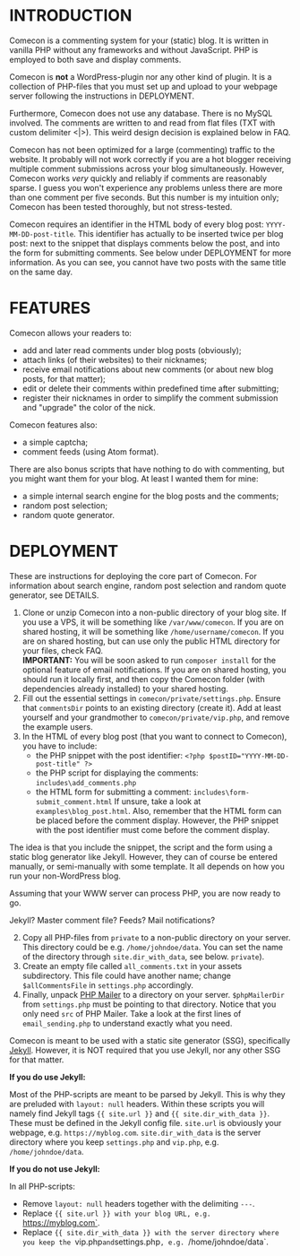# INTRODUCTION

Comecon is a commenting system for your (static) blog. It is written in vanilla
PHP without any frameworks and without JavaScript. PHP is employed to
both save and display comments.

Comecon is **not** a WordPress-plugin nor any other kind of plugin. It is
a collection of PHP-files that you must set up and upload to your webpage
server following the instructions in DEPLOYMENT.

Furthermore, Comecon does not use any database.  There is no MySQL involved.
The comments are written to and read from flat files (TXT with custom delimiter
<|>). This weird design decision is explained below in FAQ.

Comecon has not been optimized for a large (commenting) traffic to the website.
It probably will not work correctly if you are a hot blogger receiving multiple
comment submissions across your blog simultaneously. However, Comecon works
*very* quickly and reliably if comments are reasonably sparse. I guess you won't
experience any problems unless there are more than one comment per five seconds.
But this number is my intuition only; Comecon has been tested thoroughly, but
not stress-tested.

Comecon requires an identifier in the HTML body of every blog post:
`YYYY-MM-DD-post-title`. This identifier has actually to be inserted twice per
blog post: next to the snippet that displays comments below the post, and into
the form for submitting comments. See below under DEPLOYMENT for more
information. As you can see, you cannot have two posts with the same title on
the same day.


# FEATURES

Comecon allows your readers to:

- add and later read comments under blog posts (obviously);
- attach links (of their websites) to their nicknames;
- receive email notifications about new comments (or about new blog posts, for
  that matter);
- edit or delete their comments within predefined time after submitting;
- register their nicknames in order to simplify the comment submission and
  "upgrade" the color of the nick.

Comecon features also:

- a simple captcha;
- comment feeds (using Atom format).

There are also bonus scripts that have nothing to do with commenting, but you
might want them for your blog. At least I wanted them for mine:

- a simple internal search engine for the blog posts and the comments;
- random post selection;
- random quote generator.



# DEPLOYMENT

These are instructions for deploying the core part of Comecon. For information
about search engine, random post selection and random quote generator, see
DETAILS.

1. Clone or unzip Comecon into a non-public directory of your blog site. If you
   use a VPS, it will be something like `/var/www/comecon`. If you are on shared
   hosting, it will be something like `/home/username/comecon`. If you are on
   shared hosting, but can use only the public HTML directory for your files,
   check FAQ.  
   **IMPORTANT:** You will be soon asked to run `composer install` for the
   optional feature of email notifications. If you are on shared hosting, you
   should run it locally first, and then copy the Comecon folder (with
   dependencies already installed) to your shared hosting. 
2. Fill out the essential settings in `comecon/private/settings.php`. Ensure
   that `commentsDir` points to an existing directory (create it). Add at
   least yourself and your grandmother to `comecon/private/vip.php`, and remove
   the example users.
3. In the HTML of every blog post (that you want to connect to Comecon), you have
   to include:
   - the PHP snippet with the post identifier: `<?php $postID="YYYY-MM-DD-post-title" ?>`
   - the PHP script for displaying the comments: `includes\add_comments.php`
   - the HTML form for submitting a comment: `includes\form-submit_comment.html`
   If unsure, take a look at `examples\blog_post.html`. Also, remember that the
   HTML form can be placed before the comment display. However, the PHP snippet
   with the post identifier must come before the comment display.

The idea is that you include the snippet, the script and the form using a static
blog generator like Jekyll. However, they can of course be entered manually, or
semi-manually with some template. It all depends on how you run your
non-WordPress blog.

Assuming that your WWW server can process PHP, you are now ready to go.

Jekyll?
Master comment file?
Feeds?
Mail notifications?


2. Copy all PHP-files from `private` to a non-public directory on your server.
This directory could be e.g. `/home/johndoe/data`. You can set the name of the
directory through `site.dir_with_data`, see below.
`private`).
4. Create an empty file called `all_comments.txt` in your assets subdirectory.
This file could have another name; change `$allCommentsFile` in `settings.php`
accordingly.
6. Finally, unpack [PHP Mailer](https://github.com/PHPMailer/PHPMailer) to a
directory on your server. `$phpMailerDir` from `settings.php` must be pointing
to that directory. Notice that you only need `src` of PHP Mailer. Take a look at
the first lines of `email_sending.php` to understand exactly what you need.

Comecon is meant to be used with a static site generator (SSG), specifically
[Jekyll](https://jekyllrb.com/).  However, it is NOT required that you use
Jekyll, nor any other SSG for that matter.

**If you do use Jekyll:**

Most of the PHP-scripts are meant to be parsed by Jekyll. This is why they are
preluded with `layout: null` headers. Within these scripts you will namely find
Jekyll tags `{{ site.url }}` and `{{ site.dir_with_data }}`. These must be
defined in the Jekyll config file. `site.url` is obviously your webpage, e.g.
`https://myblog.com`.  `site.dir_with_data` is the server directory where you
keep `settings.php` and `vip.php`, e.g. `/home/johndoe/data`.

**If you do not use Jekyll:**

In all PHP-scripts:

* Remove `layout: null` headers together with the delimiting `---`.
* Replace `{{ site.url }} with your blog URL, e.g. `https://myblog.com`.
* Replace `{{ site.dir_with_data }} with the server directory where you keep the
  `vip.php` and `settings.php`, e.g. `/home/johndoe/data`.



